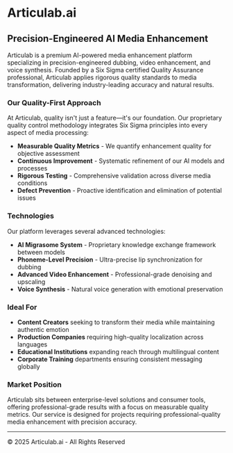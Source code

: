 # Articulab.ai

## Precision-Engineered AI Media Enhancement

Articulab is a premium AI-powered media enhancement platform specializing in precision-engineered dubbing, video enhancement, and voice synthesis. Founded by a Six Sigma certified Quality Assurance professional, Articulab applies rigorous quality standards to media transformation, delivering industry-leading accuracy and natural results.

### Our Quality-First Approach

At Articulab, quality isn't just a feature—it's our foundation. Our proprietary quality control methodology integrates Six Sigma principles into every aspect of media processing:

- **Measurable Quality Metrics** - We quantify enhancement quality for objective assessment
- **Continuous Improvement** - Systematic refinement of our AI models and processes
- **Rigorous Testing** - Comprehensive validation across diverse media conditions
- **Defect Prevention** - Proactive identification and elimination of potential issues

### Technologies

Our platform leverages several advanced technologies:

- **AI Migrasome System** - Proprietary knowledge exchange framework between models
- **Phoneme-Level Precision** - Ultra-precise lip synchronization for dubbing
- **Advanced Video Enhancement** - Professional-grade denoising and upscaling
- **Voice Synthesis** - Natural voice generation with emotional preservation

### Ideal For

- **Content Creators** seeking to transform their media while maintaining authentic emotion
- **Production Companies** requiring high-quality localization across languages
- **Educational Institutions** expanding reach through multilingual content
- **Corporate Training** departments ensuring consistent messaging globally

### Market Position

Articulab sits between enterprise-level solutions and consumer tools, offering professional-grade results with a focus on measurable quality metrics. Our service is designed for projects requiring professional-quality media enhancement with precision accuracy.

---

© 2025 Articulab.ai - All Rights Reserved
